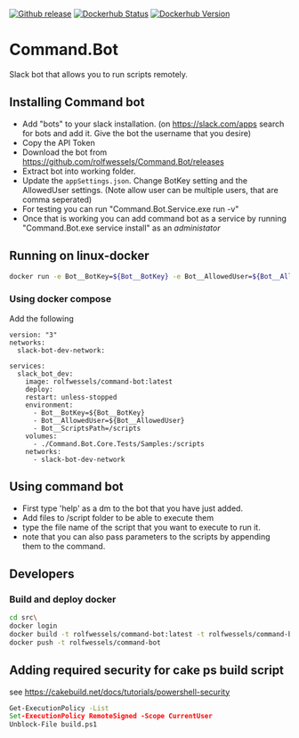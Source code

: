 [![Github release](https://img.shields.io/github/v/release/rolfwessels/Command.Bot)](https://github.com/rolfwessels/Command.Bot/releases)
[![Dockerhub Status](https://img.shields.io/badge/dockerhub-ok-blue.svg)](https://hub.docker.com/r/rolfwessels/command-bot/tags)
[![Dockerhub Version](https://img.shields.io/docker/v/rolfwessels/command-bot?sort=semver)](https://hub.docker.com/r/rolfwessels/command-bot/tags)

# Command.Bot

Slack bot that allows you to run scripts remotely.

## Installing Command bot

- Add "bots" to your slack installation. (on https://slack.com/apps search for bots and add it. Give the bot the username that you desire)
- Copy the API Token
- Download the bot from https://github.com/rolfwessels/Command.Bot/releases
- Extract bot into working folder.
- Update the `appSettings.json`. Change BotKey setting and the AllowedUser settings. (Note allow user can be multiple users, that are comma seperated)
- For testing you can run "Command.Bot.Service.exe run -v"
- Once that is working you can add command bot as a service by running "Command.Bot.exe service install" as an _administator_

## Running on linux-docker

```bash
docker run -e Bot__BotKey=${Bot__BotKey} -e Bot__AllowedUser=${Bot__AllowedUser} --name command-bot rolfwessels/command-bot:latest
```

### Using docker compose

Add the following

```docker
version: "3"
networks:
  slack-bot-dev-network:

services:
  slack_bot_dev:
    image: rolfwessels/command-bot:latest
    deploy:
    restart: unless-stopped
    environment:
      - Bot__BotKey=${Bot__BotKey}
      - Bot__AllowedUser=${Bot__AllowedUser}
      - Bot__ScriptsPath=/scripts
    volumes:
      - ./Command.Bot.Core.Tests/Samples:/scripts
    networks:
      - slack-bot-dev-network
```

## Using command bot

- First type 'help' as a dm to the bot that you have just added.
- Add files to /script folder to be able to execute them
- type the file name of the script that you want to execute to run it.
- note that you can also pass parameters to the scripts by appending them to the command.

## Developers

### Build and deploy docker

```bash
cd src\
docker login
docker build -t rolfwessels/command-bot:latest -t rolfwessels/command-bot:v1.0.4 ./
docker push -t rolfwessels/command-bot
```

## Adding required security for cake ps build script

see <https://cakebuild.net/docs/tutorials/powershell-security>

```cmd
Get-ExecutionPolicy -List
Set-ExecutionPolicy RemoteSigned -Scope CurrentUser
Unblock-File build.ps1
```
